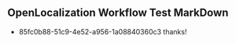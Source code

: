 ## OpenLocalization Workflow Test MarkDown
* 85fc0b88-51c9-4e52-a956-1a08840360c3 thanks!

<!--HONumber=Jul16_HO3-->


